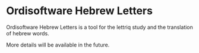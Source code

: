 # Ordisoftware Hebrew Letters

Ordisoftware Hebrew Letters is a tool for the lettriq study and the translation of hebrew words.

More details will be available in the future.
